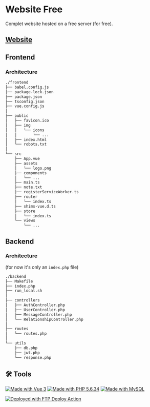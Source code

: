 # Website Free

Complet website hosted on a free server (for free).

## [Website](http://ouvrard.niels.free.fr/)

## Frontend

### Architecture

```sh
./frontend
├── babel.config.js
├── package-lock.json
├── package.json
├── tsconfig.json
├── vue.config.js
│
├── public
│   ├── favicon.ico
│   ├── img
│   │   └── icons
│   │       └── ...
│   ├── index.html
│   └── robots.txt
│
└── src
    ├── App.vue
    ├── assets
    │   └── logo.png
    ├── components
    │   └── ...
    ├── main.ts
    ├── note.txt
    ├── registerServiceWorker.ts
    ├── router
    │   └── index.ts
    ├── shims-vue.d.ts
    ├── store
    │   └── index.ts
    └── views
        └── ...
```

## Backend

### Architecture

(for now it's only an `index.php` file)

```sh
./backend
├── Makefile
├── index.php
├── run_local.sh
│
├── controllers
│   ├── AuthController.php
│   ├── UserController.php
│   ├── MessageController.php
│   └── RelationshipController.php
│
├── routes
│   └── routes.php
│
└── utils
    ├── db.php
    ├── jwt.php
    └── response.php
```

## 🛠️ Tools

[![Made with Vue 3](https://img.shields.io/badge/Made%20with-Vue-42b883.svg)](https://vuejs.org/)
[![Made with PHP 5.6.34](https://img.shields.io/badge/Made%20with-PHP-777BB4.svg)](https://www.php.net/)
[![Made with MySQL](https://img.shields.io/badge/Made%20with-MySQL-4479A1.svg)](https://www.mysql.com/)

<!-- [![Documentation](https://img.shields.io/badge/Documentation-Yes-brightgreen.svg)](https://rclovis.github.io/R-Type-Documentation/) -->

[<img alt="Deployed with FTP Deploy Action" src="https://img.shields.io/badge/Deployed With-FTP DEPLOY ACTION-%3CCOLOR%3E?style=for-the-badge&color=2b9348">](https://github.com/SamKirkland/FTP-Deploy-Action)

